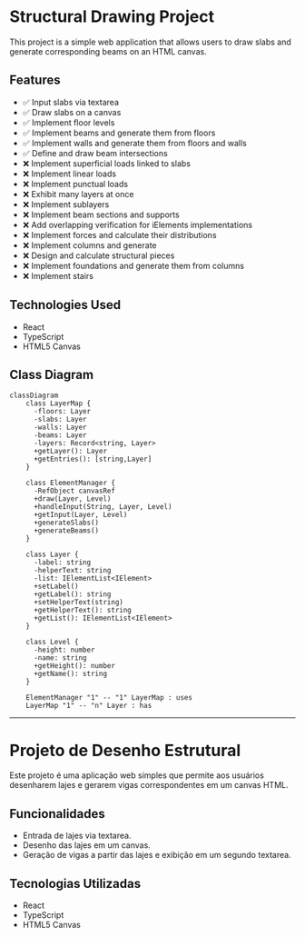 # Structural Drawing Project

This project is a simple web application that allows users to draw slabs and generate corresponding beams on an HTML canvas.

## Features

- ✅ Input slabs via textarea
- ✅ Draw slabs on a canvas
- ✅ Implement floor levels
- ✅ Implement beams and generate them from floors
- ✅ Implement walls and generate them from floors and walls
- ✅ Define and draw beam intersections
- ❌ Implement superficial loads linked to slabs
- ❌ Implement linear loads
- ❌ Implement punctual loads
- ❌ Exhibit many layers at once
- ❌ Implement sublayers
- ❌ Implement beam sections and supports
- ❌ Add overlapping verification for iElements implementations
- ❌ Implement forces and calculate their distributions
- ❌ Implement columns and generate 
- ❌ Design and calculate structural pieces
- ❌ Implement foundations and generate them from columns
- ❌ Implement stairs

## Technologies Used

- React
- TypeScript
- HTML5 Canvas

## Class Diagram

```mermaid
classDiagram
    class LayerMap {
      -floors: Layer
      -slabs: Layer
      -walls: Layer
      -beams: Layer
      -layers: Record<string, Layer>
      +getLayer(): Layer
      +getEntries(): [string,Layer]
    }
    
    class ElementManager {
      -RefObject canvasRef
      +draw(Layer, Level)
      +handleInput(String, Layer, Level)
      +getInput(Layer, Level)
      +generateSlabs()
      +generateBeams()
    }
    
    class Layer {
      -label: string 
      -helperText: string
      -list: IElementList<IElement>
      +setLabel()
      +getLabel(): string
      +setHelperText(string)
      +getHelperText(): string
      +getList(): IElementList<IElement>
    }
    
    class Level {
      -height: number
      -name: string
      +getHeight(): number
      +getName(): string
    }
    
    ElementManager "1" -- "1" LayerMap : uses
    LayerMap "1" -- "n" Layer : has
```

----------

# Projeto de Desenho Estrutural

Este projeto é uma aplicação web simples que permite aos usuários desenharem lajes e gerarem vigas correspondentes em um canvas HTML.

## Funcionalidades

- Entrada de lajes via textarea.
- Desenho das lajes em um canvas.
- Geração de vigas a partir das lajes e exibição em um segundo textarea. 

## Tecnologias Utilizadas 

- React 
- TypeScript 
- HTML5 Canvas